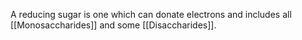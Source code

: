 A reducing sugar is one which can donate electrons and includes all [[Monosaccharides]] and some [[Disaccharides]]. 